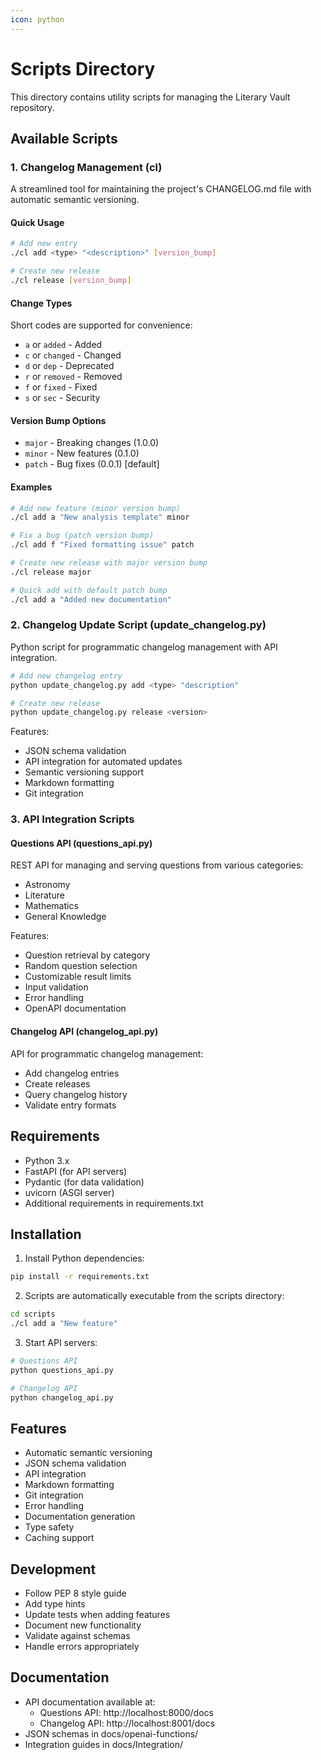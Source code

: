 ```yaml
---
icon: python
---
```


# Scripts Directory

This directory contains utility scripts for managing the Literary Vault repository.

## Available Scripts

### 1. Changelog Management (cl)

A streamlined tool for maintaining the project's CHANGELOG.md file with automatic semantic versioning.

#### Quick Usage

```bash
# Add new entry
./cl add <type> "<description>" [version_bump]

# Create new release
./cl release [version_bump]
```

#### Change Types

Short codes are supported for convenience:

* `a` or `added` - Added
* `c` or `changed` - Changed
* `d` or `dep` - Deprecated
* `r` or `removed` - Removed
* `f` or `fixed` - Fixed
* `s` or `sec` - Security

#### Version Bump Options

* `major` - Breaking changes (1.0.0)
* `minor` - New features (0.1.0)
* `patch` - Bug fixes (0.0.1) [default]

#### Examples

```bash
# Add new feature (minor version bump)
./cl add a "New analysis template" minor

# Fix a bug (patch version bump)
./cl add f "Fixed formatting issue" patch

# Create new release with major version bump
./cl release major

# Quick add with default patch bump
./cl add a "Added new documentation"
```

### 2. Changelog Update Script (update_changelog.py)

Python script for programmatic changelog management with API integration.

```bash
# Add new changelog entry
python update_changelog.py add <type> "description"

# Create new release
python update_changelog.py release <version>
```

Features:
* JSON schema validation
* API integration for automated updates
* Semantic versioning support
* Markdown formatting
* Git integration

### 3. API Integration Scripts

#### Questions API (questions_api.py)
REST API for managing and serving questions from various categories:
* Astronomy
* Literature
* Mathematics
* General Knowledge

Features:
* Question retrieval by category
* Random question selection
* Customizable result limits
* Input validation
* Error handling
* OpenAPI documentation

#### Changelog API (changelog_api.py)
API for programmatic changelog management:
* Add changelog entries
* Create releases
* Query changelog history
* Validate entry formats

## Requirements

* Python 3.x
* FastAPI (for API servers)
* Pydantic (for data validation)
* uvicorn (ASGI server)
* Additional requirements in requirements.txt

## Installation

1. Install Python dependencies:
```bash
pip install -r requirements.txt
```

2. Scripts are automatically executable from the scripts directory:
```bash
cd scripts
./cl add a "New feature"
```

3. Start API servers:
```bash
# Questions API
python questions_api.py

# Changelog API
python changelog_api.py
```

## Features

* Automatic semantic versioning
* JSON schema validation
* API integration
* Markdown formatting
* Git integration
* Error handling
* Documentation generation
* Type safety
* Caching support

## Development

* Follow PEP 8 style guide
* Add type hints
* Update tests when adding features
* Document new functionality
* Validate against schemas
* Handle errors appropriately

## Documentation

* API documentation available at:
  - Questions API: http://localhost:8000/docs
  - Changelog API: http://localhost:8001/docs
* JSON schemas in docs/openai-functions/
* Integration guides in docs/Integration/
